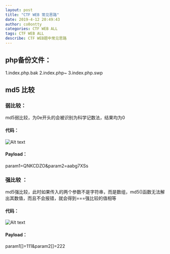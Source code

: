 ```yaml
---
layout: post
title: "CTF WEB 常见思路"
date: 2019-4-12 20:49:43
author: co0ontty
categories: CTF WEB ALL
tags: CTF WEB ALL 
describe: CTF WEB题中常见思路 
---
```

## php备份文件：
1.index.php.bak
2.index.php~
3.index.php.swp
## md5 比较  
### 弱比较：
md5弱比较，为0e开头的会被识别为科学记数法，结果均为0
#### 代码：
![Alt text](https://upload-images.jianshu.io/upload_images/7373593-c5c805c77aab67ee.png?imageMogr2/auto-orient/strip%7CimageView2/2/w/766/format/webp)
#### Payload：
param1=QNKCDZO&param2=aabg7XSs
### 强比较  ：
md5强比较，此时如果传入的两个参数不是字符串，而是数组，md5()函数无法解出其数值，而且不会报错，就会得到===强比较的值相等
#### 代码：
![Alt text](https://upload-images.jianshu.io/upload_images/7373593-e54981f5bd5f3c95.png?imageMogr2/auto-orient/strip%7CimageView2/2/w/782/format/webp)
#### Payload：
param1[]=111&param2[]=222